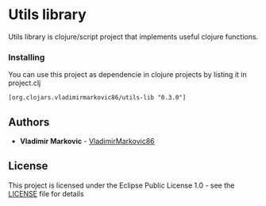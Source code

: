 # Utils library

Utils library is clojure/script project that implements useful clojure functions.

### Installing

You can use this project as dependencie in clojure projects by listing it in project.clj

```
[org.clojars.vladimirmarkovic86/utils-lib "0.3.0"]
```

## Authors

* **Vladimir Markovic** - [VladimirMarkovic86](https://github.com/VladimirMarkovic86)

## License

This project is licensed under the Eclipse Public License 1.0 - see the [LICENSE](LICENSE) file for details
